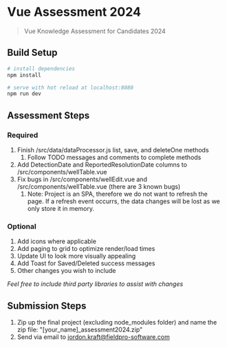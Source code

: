# Vue Assessment 2024

> Vue Knowledge Assessment for Candidates 2024

## Build Setup

``` bash
# install dependencies
npm install

# serve with hot reload at localhost:8080
npm run dev

```

## Assessment Steps 
### Required
1. Finish /src/data/dataProcessor.js list, save, and deleteOne methods
    1. Follow TODO messages and comments to complete methods
2. Add DetectionDate and ReportedResolutionDate columns to /src/components/wellTable.vue
3. Fix bugs in /src/components/wellEdit.vue and /src/components/wellTable.vue (there are 3 known bugs)
    1. Note: Project is an SPA, therefore we do not want to refresh the page. If a refresh event occurrs, the data changes will be lost as we only store it in memory.

### Optional
1. Add icons where applicable
2. Add paging to grid to optimize render/load times
3. Update UI to look more visually appealing 
4. Add Toast for Saved/Deleted success messages
5. Other changes you wish to include

*Feel free to include third party libraries to assist with changes*

## Submission Steps
1. Zip up the final project (excluding node_modules folder) and name the zip file: "[your_name]_assessment2024.zip"
2. Send via email to jordon.kraft@fieldpro-software.com
